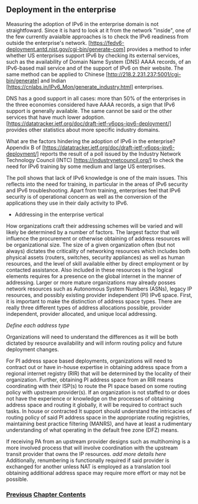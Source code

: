 ## Deployment in the enterprise

Measuring the adoption of IPv6 in the enterprise domain is not straightfoward.
Since it is hard to look at it from the network "inside", one of the few currently avaialble approaches 
is to check the IPv6 readiness from outside the enterprise's network.
[https://fedv6-deployment.antd.nist.gov/cgi-bin/generate-com] provides a method to infer whether 
US enterprises support IPv6 by checking its external services, such as the availability of 
Domain Name System (DNS) AAAA records, of an IPv6-based mail service and of the support of IPv6 on
their website. The same method can be applied to Chinese [http://218.2.231.237:5001/cgi-bin/generate] and
Indian [https://cnlabs.in/IPv6_Mon/generate_industry.html] enterprises.

DNS has a good support in all cases: more than 50% of the enterprises in the three economies considered have AAAA records,
a sign that IPv6 support is generally available. The same cannot be said or the other services that have much lower adoption.
[https://datatracker.ietf.org/doc/draft-ietf-v6ops-ipv6-deployment/] provides other statistics about more specific industry domains.

What are the factors hindering the adoption of IPv6 in the enterprise?
Appendix B of [https://datatracker.ietf.org/doc/draft-ietf-v6ops-ipv6-deployment/] reports the result of 
a poll issued by the Industry Network Technology Council (INTC) [https://industrynetcouncil.org/] to check the need for IPv6 training 
by some medium and large US enterprises.
   
The poll shows that lack of IPv6 knowledge is one of the main issues.
This reflects into the need for training, in particular in the areas of IPv6 security and
IPv6 troubleshooting. Apart from training, enterprises feel that IPv6 security is of operational concern as well as the 
conversion of the applications they use in their daily activity to IPv6.


* Addressing in the enterprise vertical

How organizations craft their addressing schemes will be varied and will likely be determined by a number of factors. The largest factor that will influence the procurement or otherwise obtaining of address resources will be organizational size. The size of a given organization often (but not always) dictates the criticality of networking resources which includes both physical assets (routers, switches, security appliances) as well as human resources, and the level of skill available either by direct employment or by contacted assistance. Also included in these resources is the logical elements requires for a presence on the global internet in the manner of addressing. Larger or more mature organizations may already posses network resources such as Autonomous System Numbers (ASNs), legacy IP resources, and possibly existing provider independent (PI) IPv6 space. First, it is important to make the distinction of address space types. There are really three different types of address allocations possible, provider independent, provider allocated, and unique local addressing. 

*Define each address type*

Organizations will need to understand the differences as it will be both dictated by resource availability and will inform routing policy and future deployment changes. 

For PI address space based deployments, organizations will need to contract out or have in-house expertise in obtaining address space from a regional internet registry (RIR) that will be determined by the locality of their organization. Further, obtaining PI address space from an RIR means coordinating with their ISP(s) to route the PI space based on some routing policy with upstream provider(s). If an organization is not staffed to or does not have the experience or knowledge on the processes of obtaining address space and routing it globally, it will be required to contract such tasks. In house or contracted It support should understand the intricacies of routing policy of said PI address space in the appropriate routing registries, maintaining best practice filtering (MANRS), and have at least a rudimentary understanding of what operating in the default free zone (DFZ) means. 

If receiving PA from an upstream provider designs such as multihoming is a more involved process that will involve coordination with the upstream transit provider that owns the IP resources. 
*add more details here*
Additionally, renumbering is functionally required if said provider is exchanged for another unless NAT is employed as a translation tool obtaining additional address space may require more effort or may not be possible.

<!-- Link lines generated automatically; do not delete -->
### [<ins>Previous</ins>](Deployment%20in%20the%20home.md) [<ins>Chapter Contents</ins>](5.%20Deployment.md)

